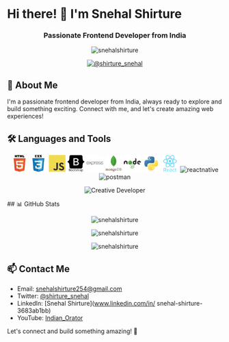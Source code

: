 # Hi there! 👋 I'm Snehal Shirture

<h3 align="center">Passionate Frontend Developer from India</h3>

<p align="center">
  <img src="https://komarev.com/ghpvc/?username=snehalshirture&label=Profile%20views&color=0e75b6&style=flat" alt="snehalshirture" />
</p>

<p align="center">
  <a href="https://twitter.com/@shirture_snehal" target="blank">
    <img src="https://img.shields.io/twitter/follow/@shirture_snehal?logo=twitter&style=for-the-badge" alt="@shirture_snehal" />
  </a>
</p>

## 🚀 About Me

I'm a passionate frontend developer from India, always ready to explore and build something exciting. Connect with me, and let's create amazing web experiences!

## 🛠️ Languages and Tools

<p align="center">
   <img src="https://raw.githubusercontent.com/devicons/devicon/master/icons/html5/html5-original-wordmark.svg" alt="html5" width="40" height="40"/>
  <img src="https://raw.githubusercontent.com/devicons/devicon/master/icons/css3/css3-original-wordmark.svg" alt="css3" width="40" height="40"/>
  <img src="https://raw.githubusercontent.com/devicons/devicon/master/icons/javascript/javascript-original.svg" alt="javascript" width="40" height="40"/>
  <img src="https://raw.githubusercontent.com/devicons/devicon/master/icons/bootstrap/bootstrap-plain-wordmark.svg" alt="bootstrap" width="40" height="40"/>
  <img src="https://raw.githubusercontent.com/devicons/devicon/master/icons/express/express-original-wordmark.svg" alt="express" width="40" height="40"/>
  <img src="https://raw.githubusercontent.com/devicons/devicon/master/icons/mongodb/mongodb-original-wordmark.svg" alt="mongodb" width="40" height="40"/>
  <img src="https://raw.githubusercontent.com/devicons/devicon/master/icons/nodejs/nodejs-original-wordmark.svg" alt="nodejs" width="40" height="40"/>
  <img src="https://raw.githubusercontent.com/devicons/devicon/master/icons/python/python-original.svg" alt="python" width="40" height="40"/>
  <img src="https://raw.githubusercontent.com/devicons/devicon/master/icons/react/react-original-wordmark.svg" alt="react" width="40" height="40"/>
  <img src="https://reactnative.dev/img/header_logo.svg" alt="reactnative" width="40" height="40"/>
  <img src="https://www.vectorlogo.zone/logos/getpostman/getpostman-icon.svg" alt="postman" width="40" height="40"/>
 
</p>



<p align="center">
  <img src="https://media.giphy.com/media/26xBwdIuRJiAIqHwA/giphy.gif" alt="Creative Developer" width="300" />
</p>
## 📊 GitHub Stats

<p align="center">
  <img src="https://github-readme-stats.vercel.app/api/top-langs?username=snehalshirture&show_icons=true&locale=en&layout=compact" alt="snehalshirture" />
</p>

<p align="center">
  <img src="https://github-readme-stats.vercel.app/api?username=snehalshirture&show_icons=true&locale=en" alt="snehalshirture" />
</p>

<p align="center">
  <img src="https://github-readme-streak-stats.herokuapp.com/?user=snehalshirture&" alt="snehalshirture" />
</p>

## 📫 Contact Me

- Email: [snehalshirture254@gmail.com](mailto:snehalshirture254@gmail.com)
- Twitter: [@shirture_snehal](https://twitter.com/@shirture_snehal)
- LinkedIn: [Snehal Shirture](www.linkedin.com/in/
snehal-shirture-3683ab1bb)
- YouTube: [Indian_Orator](https://www.youtube.com/c/indian_orator)

Let's connect and build something amazing! 🚀
